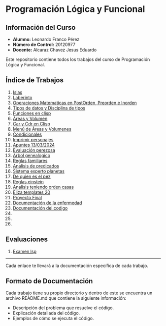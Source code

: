 # Programación Lógica y Funcional

## Información del Curso

- **Alumno:** Leonardo Franco Pérez
- **Número de Control:** 20120977
- **Docente:** Alcaraz Chavez Jesus Eduardo

Este repositorio contiene todos los trabajos del curso de Programación Lógica y Funcional.

## Índice de Trabajos
<!-- [Nombre del archivo](./01.Islas/README.md) -->

1. [Islas](./01.Islas/README.md)
2. [Laberinto](./02.Laberinto//README.md)
3. [Operaciones Matematicas en PostOrden, Preorden e Inorden](./03.OperacionPostOrden/README.md)
4. [Tipos de datos y Disciplina de tipos](./04.TiposDeDatosEnVariosLenguajes/README.md)
5. [Funciones en clisp](./Clisp/01.Ejemplofunciones/README.md)
6. [Áreas y Volumen](./Clisp/02.Clisp/README.md)
7. [Car y Cdr en Clisp](./Clisp/03.car_Y_cdr/README.md)
8. [Menú de Áreas y Volumenes](./Clisp/05.MenuAreaVolumen/README.md)
9. [Condicionales](./Clisp/06.PracticasLogFun/README.md)
10. [Imprimir personajes](./Clisp/07.defparameter/README.md)
11. [Apuntes 13/03/2024](./Clisp//08.ActividadEnClase/README.md)
12. [Evaluación perezosa](./Clisp/09.EvaluaciónPeresosa/README.MD)
13. [Arbol genealogico](./05.LogicaDePrimerOrden/README.md)
14. [Reglas familiares](./05.LogicaDePrimerOrden/ReglasFamiliares.MD)
15. [Analisis de predicados](./05.LogicaDePrimerOrden/Predicados.md)
16. [Sistema experto planetas](./06.prolog/planetas.md)
17. [De quien es el pez](./06.prolog/Acertijos.md)
18. [Reglas einstein](./06.prolog/einstein.md)
19. [Analisis teniendo orden casas](./06.prolog/ordenColor.md)
20. [Eliza templates 20](./Eliza/eliza.md)
21. [Proyecto Final](./ProyectoFinal/eliza2.pl)
22. [Documentación de la enfermedad](./ProyectoFinal/Investigacion.md)
23. [Documentación del codigo](./ProyectoFinal/Documentación.md)
24. []()
25. []()
26. []()

## Evaluaciones

1. [Examen lsp](./Clisp/README.MD)

---
Cada enlace te llevará a la documentación específica de cada trabajo.

## Formato de Documentación

Cada trabajo tiene su propio directorio y dentro de este se encuentra un archivo README.md que contiene la siguiente información:

- Descripción del problema que resuelve el código.
- Explicación detallada del código.
- Ejemplos de cómo se ejecuta el código.
